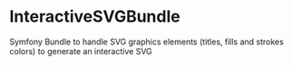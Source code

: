 # InteractiveSVGBundle

Symfony Bundle to handle SVG graphics elements (titles, fills and strokes colors) to generate an interactive SVG 



